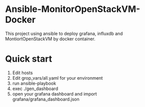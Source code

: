 # Ansible-MonitorOpenStackVM-Docker
This project using ansible to deploy grafana, influxdb and MontiortOpenStackVM by docker container.
# Quick start
1.  Edit hosts
2.  Edit grop_vars/all.yaml for your environment
3.  run ansible-playbook
4.  exec ./gen_dashboard
5.  open your grafana dashboard and import grafana/grafana_dashboard.json
